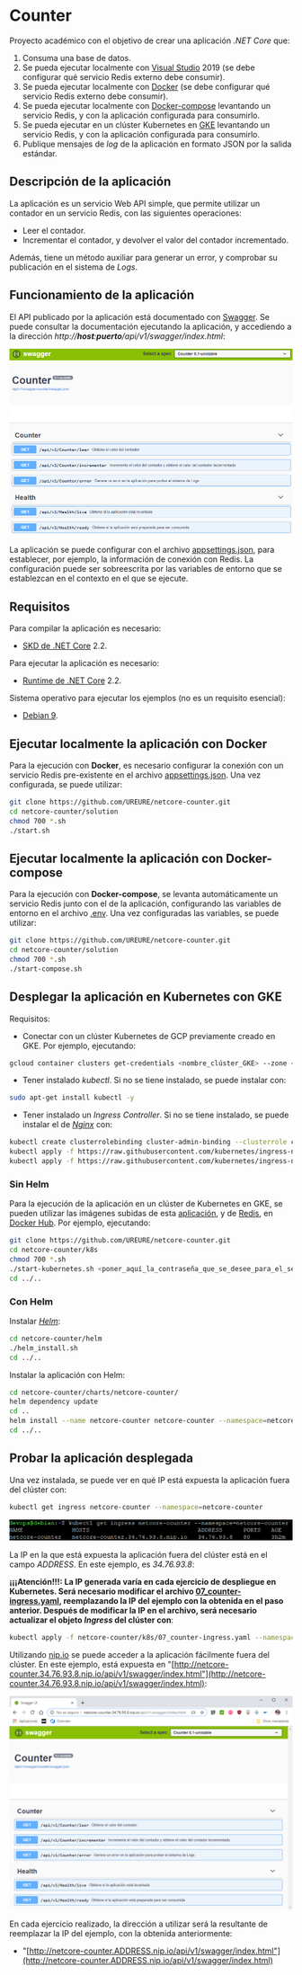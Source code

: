 # Counter

Proyecto académico con el objetivo de crear una aplicación *.NET Core* que:

1. Consuma una base de datos.
2. Se pueda ejecutar localmente con [Visual Studio](https://visualstudio.microsoft.com/es/vs/) 2019 (se debe configurar qué servicio Redis externo debe consumir).
3. Se pueda ejecutar localmente con [Docker](https://www.docker.com/) (se debe configurar qué servicio Redis externo debe consumir).
4. Se pueda ejecutar localmente con [Docker-compose](https://docs.docker.com/compose/) levantando un servicio Redis, y con la aplicación configurada para consumirlo.
5. Se pueda ejecutar en un clúster Kubernetes en [GKE](https://cloud.google.com/kubernetes-engine/?hl=es) levantando un servicio Redis, y con la aplicación configurada para consumirlo.
6. Publique mensajes de *log* de la aplicación en formato JSON por la salida estándar.

## Descripción de la aplicación

La aplicación es un servicio Web API simple, que permite utilizar un contador en un servicio Redis, con las siguientes operaciones:

* Leer el contador.
* Incrementar el contador, y devolver el valor del contador incrementado.

Además, tiene un método auxiliar para generar un error, y comprobar su publicación en el sistema de *Logs*.

## Funcionamiento de la aplicación

El API publicado por la aplicación está documentado con [Swagger](https://swagger.io/). Se puede consultar la documentación ejecutando la aplicación, y accediendo a la dirección *http://**host**:**puerto**/api/v1/swagger/index.html*:

![Swagger](./img/swagger.png)

La aplicación se puede configurar con el archivo [appsettings.json](./solution/src/Counter.Web/appsettings.json), para establecer, por ejemplo, la información de conexión con Redis. La configuración puede ser sobreescrita por las variables de entorno que se establezcan en el contexto en el que se ejecute.

## Requisitos

Para compilar la aplicación es necesario:

* [SKD de .NET Core](https://dotnet.microsoft.com/download) 2.2.

Para ejecutar la aplicación es necesario:

* [Runtime de .NET Core](https://dotnet.microsoft.com/download/dotnet-core/2.2) 2.2.

Sistema operativo para ejecutar los ejemplos (no es un requisito esencial):

* [Debian 9](https://www.debian.org/index.es.html).

## Ejecutar localmente la aplicación con Docker

Para la ejecución con **Docker**, es necesario configurar la conexión con un servicio Redis pre-existente en el archivo [appsettings.json](./solution/src/Counter.Web/appsettings.json). Una vez configurada, se puede utilizar:

```bash
git clone https://github.com/UREURE/netcore-counter.git
cd netcore-counter/solution
chmod 700 *.sh
./start.sh
```

## Ejecutar localmente la aplicación con Docker-compose

Para la ejecución con **Docker-compose**, se levanta automáticamente un servicio Redis junto con el de la aplicación, configurando las variables de entorno en el archivo [.env](./solution/.env). Una vez configuradas las variables, se puede utilizar:

```bash
git clone https://github.com/UREURE/netcore-counter.git
cd netcore-counter/solution
chmod 700 *.sh
./start-compose.sh
```

## Desplegar la aplicación en Kubernetes con GKE

Requisitos:

* Conectar con un clúster Kubernetes de GCP previamente creado en GKE. Por ejemplo, ejecutando:

```bash
gcloud container clusters get-credentials <nombre_clúster_GKE> --zone <zona_clúster_GKE> --project <nombre_proyecto_GCP>
```

* Tener instalado *kubectl*. Si no se tiene instalado, se puede instalar con:

```bash
sudo apt-get install kubectl -y
```

* Tener instalado un *Ingress Controller*. Si no se tiene instalado, se puede instalar el de *[Nginx](https://github.com/kubernetes/ingress-nginx/tree/master/deploy)* con:

```bash
kubectl create clusterrolebinding cluster-admin-binding --clusterrole cluster-admin --user $(gcloud config get-value account)
kubectl apply -f https://raw.githubusercontent.com/kubernetes/ingress-nginx/master/deploy/static/mandatory.yaml
kubectl apply -f https://raw.githubusercontent.com/kubernetes/ingress-nginx/master/deploy/static/provider/cloud-generic.yaml
```

### Sin Helm

Para la ejecución de la aplicación en un clúster de Kubernetes en GKE, se pueden utilizar las imágenes subidas de esta [aplicación](https://hub.docker.com/r/ureure/netcore-counter), y de [Redis](https://hub.docker.com/_/redis), en [Docker Hub](https://hub.docker.com/). Por ejemplo, ejecutando:

```bash
git clone https://github.com/UREURE/netcore-counter.git
cd netcore-counter/k8s
chmod 700 *.sh
./start-kubernetes.sh <poner_aquí_la_contraseña_que_se_desee_para_el_servicio_Redis>
cd ../..
```

### Con Helm

Instalar *[Helm](https://helm.sh/docs/helm/)*:

```bash
cd netcore-counter/helm
./helm_install.sh
cd ../..
```

Instalar la aplicación con Helm:

```bash
cd netcore-counter/charts/netcore-counter/
helm dependency update
cd ..
helm install --name netcore-counter netcore-counter --namespace=netcore-counter
cd ../..
```

## Probar la aplicación desplegada

Una vez instalada, se puede ver en qué IP está expuesta la aplicación fuera del clúster con:

```bash
kubectl get ingress netcore-counter --namespace=netcore-counter
```

![IP Ingress](./img/ip-ingress.png)

La IP en la que está expuesta la aplicación fuera del clúster está en el campo *ADDRESS*. En este ejemplo, es *34.76.93.8*:

**¡¡¡Atención!!!: La IP generada varía en cada ejercicio de despliegue en Kubernetes. Será necesario modificar el archivo [07_counter-ingress.yaml](./k8s/07_counter-ingress.yaml), reemplazando la IP del ejemplo con la obtenida en el paso anterior. Después de modificar la IP en el archivo, será necesario actualizar el objeto *Ingress* del clúster con**:

```bash
kubectl apply -f netcore-counter/k8s/07_counter-ingress.yaml --namespace=netcore-counter
```

Utilizando [nip.io](https://nip.io/) se puede acceder a la aplicación fácilmente fuera del clúster. En este ejemplo, está expuesta en "[http://netcore-counter.34.76.93.8.nip.io/api/v1/swagger/index.html"](http://netcore-counter.34.76.93.8.nip.io/api/v1/swagger/index.html):

![Swagger Kubernetes](./img/swagger-kubernetes.png)

En cada ejercicio realizado, la dirección a utilizar será la resultante de reemplazar la IP del ejemplo, con la obtenida anteriormente:

* "[http://netcore-counter.ADDRESS.nip.io/api/v1/swagger/index.html"](http://netcore-counter.ADDRESS.nip.io/api/v1/swagger/index.html)
